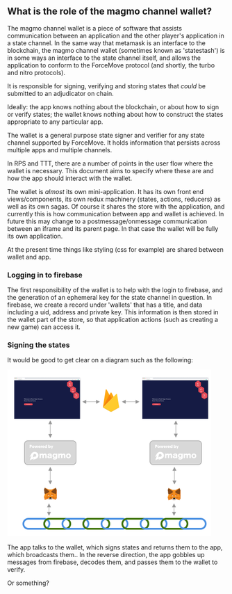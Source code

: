 ## What is the role of the magmo channel wallet?
 
The magmo channel wallet is a piece of software that assists communication between an application and the other player's application in a state channel. In the same way that metamask is an interface to the blockchain, the magmo channel wallet (sometimes known as 'statestash') is in some ways an interface to the state channel itself, and allows the application to conform to the ForceMove protocol (and shortly, the turbo and nitro protocols).

It is responsible for signing, verifying and storing states that *could* be submitted to an adjudicator on chain. 

Ideally: the app knows nothing about the blockchain, or about how to sign or verify states; the wallet knows nothing about how to construct the states appropriate to any particular app. 

The wallet is a general purpose state signer and verifier for any state channel supported by ForceMove. It holds information that persists across multiple apps and multiple channels. 

In RPS and TTT, there are a number of points in the user flow where the wallet is necessary. This document aims to specify where these are and how the app should interact with the wallet. 

The wallet is *almost* its own mini-application. It has its own front end views/components, its own redux machinery (states, actions, reducers) as well as its own sagas. Of course it shares the store with the application, and currently this is how communication between app and wallet is achieved. In future this may change to a postmessage/onmessage communication between an iframe and its parent page. In that case the wallet will be fully its own application. 

At the present time things like styling (css for example) are shared between wallet and app. 

### Logging in to firebase
The first responsibility of the wallet is to help with the login to firebase, and the generation of an ephemeral key for the state channel in question. In firebase, we create a record under 'wallets' that has a title, and data including a uid, address and private key. This information is then stored in the wallet part of the store, so that application actions (such as creating a new game) can access it. 

### Signing the states
It would be good to get clear on a diagram such as the following: 

![Wallet connectivity](./wallet_connectivity.png)

The app talks to the wallet, which signs states and returns them to the app, which broadcasts them.. In the reverse direction, the app gobbles up messages from firebase, decodes them, and passes them to the wallet to verify.

 Or something?




